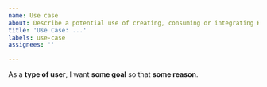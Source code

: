 ```yaml
---
name: Use case
about: Describe a potential use of creating, consuming or integrating RO-Crate
title: 'Use Case: ...'
labels: use-case
assignees: ''

---
```


<!-- Fill in TITLE above, summarize the use case with few words, e.g.  "Use Case: Record software used" -->

<!-- Please fill in the **blanks** in the below use case template -->

As a **type of user**, I want **some goal** so that **some reason**.

<!-- e.g. "As a **PhD student** I want to **find the software that made a dataset** so that I can **try it myself**." -->


<!-- You may provide additional details below, e.g. ```{"code": "samples"}``` or URLs. -->
